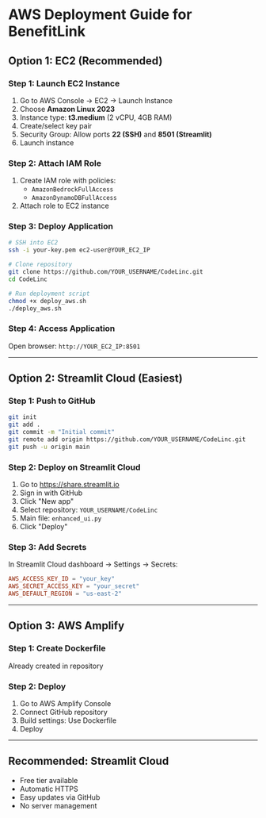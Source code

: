 # AWS Deployment Guide for BenefitLink

## Option 1: EC2 (Recommended)

### Step 1: Launch EC2 Instance
1. Go to AWS Console → EC2 → Launch Instance
2. Choose **Amazon Linux 2023**
3. Instance type: **t3.medium** (2 vCPU, 4GB RAM)
4. Create/select key pair
5. Security Group: Allow ports **22 (SSH)** and **8501 (Streamlit)**
6. Launch instance

### Step 2: Attach IAM Role
1. Create IAM role with policies:
   - `AmazonBedrockFullAccess`
   - `AmazonDynamoDBFullAccess`
2. Attach role to EC2 instance

### Step 3: Deploy Application
```bash
# SSH into EC2
ssh -i your-key.pem ec2-user@YOUR_EC2_IP

# Clone repository
git clone https://github.com/YOUR_USERNAME/CodeLinc.git
cd CodeLinc

# Run deployment script
chmod +x deploy_aws.sh
./deploy_aws.sh
```

### Step 4: Access Application
Open browser: `http://YOUR_EC2_IP:8501`

---

## Option 2: Streamlit Cloud (Easiest)

### Step 1: Push to GitHub
```bash
git init
git add .
git commit -m "Initial commit"
git remote add origin https://github.com/YOUR_USERNAME/CodeLinc.git
git push -u origin main
```

### Step 2: Deploy on Streamlit Cloud
1. Go to https://share.streamlit.io
2. Sign in with GitHub
3. Click "New app"
4. Select repository: `YOUR_USERNAME/CodeLinc`
5. Main file: `enhanced_ui.py`
6. Click "Deploy"

### Step 3: Add Secrets
In Streamlit Cloud dashboard → Settings → Secrets:
```toml
AWS_ACCESS_KEY_ID = "your_key"
AWS_SECRET_ACCESS_KEY = "your_secret"
AWS_DEFAULT_REGION = "us-east-2"
```

---

## Option 3: AWS Amplify

### Step 1: Create Dockerfile
Already created in repository

### Step 2: Deploy
1. Go to AWS Amplify Console
2. Connect GitHub repository
3. Build settings: Use Dockerfile
4. Deploy

---

## Recommended: Streamlit Cloud
- Free tier available
- Automatic HTTPS
- Easy updates via GitHub
- No server management